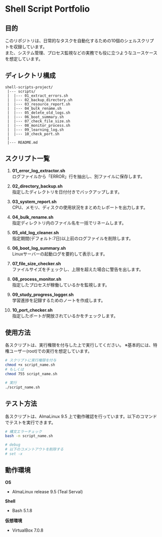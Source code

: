 # Shell Script Portfolio

## 目的

このリポジトリは、日常的なタスクを自動化するための10個のシェルスクリプトを収録しています。  
また、システム管理、プロセス監視などの実務でも役に立つようなユースケースを想定しています。

## ディレクトリ構成

```
shell-scripts-project/
 |--- scripts/
 |  |--- 01_extract_errors.sh
 |  |--- 02_backup_directory.sh
 |  |--- 03_resource_report.sh
 |  |--- 04_bulk_rename.sh
 |  |--- 05_delete_old_logs.sh
 |  |--- 06_boot_summary.sh
 |  |--- 07_check_file_size.sh
 |  |--- 08_monitor_process.sh
 |  |--- 09_learning_log.sh
 |  |--- 10_check_port.sh
 |
 |--- README.md
```

## スクリプト一覧

1. **01_error_log_extractor.sh**  
   ログファイルから「ERROR」行を抽出し、別ファイルに保存します。

2. **02_directory_backup.sh**  
   指定したディレクトリを日付付きでバックアップします。

3. **03_system_report.sh**  
   CPU、メモリ、ディスクの使用状況をまとめたレポートを出力します。

4. **04_bulk_rename.sh**  
   指定ディレクトリ内のファイル名を一括でリネームします。

5. **05_old_log_cleaner.sh**  
   指定期間(デフォルト:7日)以上前のログファイルを削除します。

6. **06_boot_log_summary.sh**  
   Linuxサーバーの起動ログを要約して表示します。

7. **07_file_size_checker.sh**  
   ファイルサイズをチェックし、上限を超えた場合に警告を出します。

8. **08_process_monitor.sh**  
   指定したプロセスが稼働しているかを監視します。

9. **09_study_progress_logger.sh**  
   学習進捗を記録するためのノートを作成します。

10. **10_port_checker.sh**  
    指定したポートが開放されているかをチェックします。

## 使用方法

各スクリプトは、実行権限を付与した上で実行してください。
※基本的には、特権ユーザー(root)での実行を想定しています。

```bash
# スクリプトに実行権限を付与
chmod +x script_name.sh
# もしくは
chmod 755 script_name.sh

# 実行
./script_name.sh
```
## テスト方法

各スクリプトは、AlmaLinux 9.5 上で動作確認を行っています。以下のコマンドでテストを実行できます。

```bash
# 構文エラーチェック
bash -n script_name.sh

# debug
# 以下のコメントアウトを削除する
# set -x
```

## 動作環境

**OS**  
 - AlmaLinux release 9.5 (Teal Serval)

 **Shell**  
 - Bash 5.1.8

**仮想環境**  
- VirtualBox 7.0.8  
